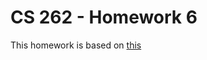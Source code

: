 # CS 262 - Homework 6

This homework is based on [this](https://cs.calvin.edu/courses/cs/262/kvlinden/06hci/homework.html)

